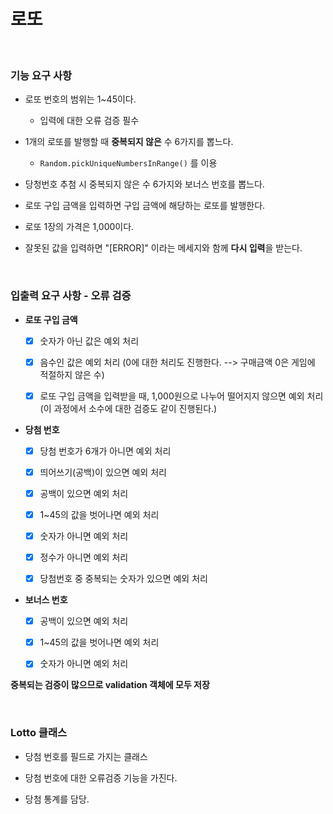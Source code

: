 # 로또

<br>

### 기능 요구 사항

- 로또 번호의 범위는 1~45이다.

  - 입력에 대한 오류 검증 필수

- 1개의 로또를 발행할 때 **중복되지 않은** 수 6가지를 뽑느다.

  - `Random.pickUniqueNumbersInRange()` 를 이용

- 당청번호 추첨 시 중복되지 않은 수 6가지와 보너스 번호를 뽑느다.

- 로또 구입 금액을 입력하면 구입 금액에 해당하는 로또를 발행한다.

- 로또 1장의 가격은 1,000이다.

- 잘못된 값을 입력하면 "[ERROR]" 이라는 메세지와 함께 **다시 입력**을 받는다.

<br>

### 입출력 요구 사항 - 오류 검증

- **로또 구입 금액**

  - [x] 숫자가 아닌 값은 예외 처리

  - [x] 음수인 값은 예외 처리 (0에 대한 처리도 진행한다. --> 구매금액 0은 게임에 적절하지 않은 수)

  - [x] 로또 구입 금액을 입력받을 때, 1,000원으로 나누어 떨어지지 않으면 예외 처리  
         (이 과정에서 소수에 대한 검증도 같이 진행된다.)

- **당첨 번호**

  - [x] 당첨 번호가 6개가 아니면 예외 처리

  - [x] 띄어쓰기(공백)이 있으면 예외 처리

  - [x] 공백이 있으면 예외 처리

  - [x] 1~45의 값을 벗어나면 예외 처리

  - [x] 숫자가 아니면 예외 처리

  - [x] 정수가 아니면 예외 처리

  - [x] 당첨번호 중 중복되는 숫자가 있으면 예외 처리

- **보너스 번호**

  - [x] 공백이 있으면 예외 처리

  - [x] 1~45의 값을 벗어나면 예외 처리

  - [x] 숫자가 아니면 예외 처리

**중복되는 검증이 많으므로 validation 객체에 모두 저장**

<br>

### Lotto 클래스

- 당첨 번호를 필드로 가지는 클래스

- 당첨 번호에 대한 오류검증 기능을 가진다.

- 당첨 통계를 담당.
